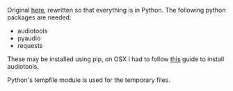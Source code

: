 Original [here](https://github.com/rob-mccann/Pi-Voice), rewritten so that everything is in Python. The following python packages are
needed:

- audiotools
- pyaudio
- requests

These may be installed using pip, on OSX I had to follow
[this](http://invibe.net/LaurentPerrinet/SciBlog/2012-04-22) guide to install
audiotools.

Python's tempfile module is used for the temporary files.
